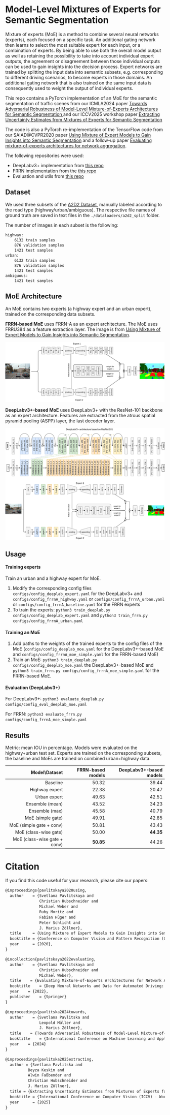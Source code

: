 # Model-Level Mixtures of Experts for Semantic Segmentation
Mixture of experts (MoE) is a method to combine several neural networks (experts), each focused on a specific task. An additional gating network then learns to select the most suitable expert for each input, or a combination of experts. By being able to use both the overall model output as well as retaining the possibility to take into account individual expert outputs, the agreement or disagreement between those individual outputs can be used to gain insights into the decision process. Expert networks are trained by splitting the input data into semantic subsets, e.g. corresponding to different driving scenarios, to become experts in those domains. An additional gating network that is also trained on the same input data is consequently used to weight the output of individual experts. 

This repo contains a PyTorch implementation of an MoE for the semantic segmentation of traffic scenes from our ICMLA2024 paper [Towards Adversarial Robustness of Model-Level Mixture-of-Experts Architectures for Semantic Segmentation ](https://arxiv.org/abs/2412.11608) and our ICCV2025 workshop paper [Extracting Uncertainty Estimates from Mixtures of Experts for Semantic Segmentation](https://arxiv.org/abs/2509.04816)

The code is also a PyTorch re-implementation of the TensorFlow code from our SAIAD@CVPR2020 paper [Using Mixture of Expert Models to Gain Insights into Semantic Segmentation](https://openaccess.thecvf.com/content_CVPRW_2020/papers/w20/Pavlitskaya_Using_Mixture_of_Expert_Models_to_Gain_Insights_Into_Semantic_CVPRW_2020_paper.pdf) and a follow-up paper [Evaluating mixture-of-experts architectures for network aggregation](https://library.oapen.org/bitstream/handle/20.500.12657/57375/1/978-3-031-01233-4.pdf#page=326).


The following repositories were used:
* DeepLabv3+ implementation from [this repo](https://git01lab.cs.univie.ac.at/est-gan/deeplabv3plus-pytorch)
* FRRN implementation from the [this repo](https://github.com/jcheunglin/Full-Resolution-Residual-Networks-with-PyTorch)
* Evaluation and utils from [this repo](https://github.com/jfzhang95/pytorch-deeplab-xception)

## Dataset
We used three subsets of the [A2D2 Dataset](https://www.a2d2.audi/a2d2/en/dataset.html), manually labeled according to the road type (highway/urban/ambiguous). The respective file names of ground truth are saved in text files in the `./dataloaders/a2d2_split` folder. 

The number of images in each subset is the following:

```
highway: 
	6132 train samples
	876 validation samples
	1421 test samples
urban: 
	6132 train samples
	876 validation samples
	1421 test samples
ambiguous:
	1421 test samples
```
       
## MoE Architecture
An MoE contains two experts (a highway expert and an urban expert), trained on the corresponding data subsets. 

**FRRN-based MoE** uses FRRN-A as an expert architecture. The MoE uses FRRU384 as a feature extraction layer.  The image is from [Using Mixture of Expert Models to Gain Insights into Semantic Segmentation](https://openaccess.thecvf.com/content_CVPRW_2020/papers/w20/Pavlitskaya_Using_Mixture_of_Expert_Models_to_Gain_Insights_Into_Semantic_CVPRW_2020_paper.pdf).

![alt text](docs/mix_diagram.png "MOE Architecture")

**DeepLabv3+-based MoE** uses DeepLabv3+ with the ResNet-101
backbone as an expert architecture. Features are extracted from the atrous spatial pyramid pooling (ASPP) layer, the last decoder layer.

![alt text](docs/moe_deeplabv3_resnet101.png "MOE Architecture")

## Usage
#### Training experts
Train an urban and a highway expert for MoE.

1. Modify the corresponding config files `configs/config_deeplab_expert.yaml` for the DeepLabv3+ and `configs/config_frrnA_highway.yaml` or `configs/config_frrnA_urban.yaml` or `configs/config_frrnA_baseline.yaml` for the FRRN experts
2. To train the experts: `python3 train_deeplab.py configs/config_deeplab_expert.yaml` and `python3 train_frrn.py configs/config_frrnA_urban.yaml`

#### Training an MoE
1. Add paths to the weights of the trained experts to the config files of the MoE (`configs/config_deeplab_moe.yaml` for the DeepLabv3+-based MoE and `configs/config_frrnA_moe_simple.yaml` for the FRRN-based MoE)
2. Train an MoE:  `python3 train_deeplab.py configs/config_deeplab_moe.yaml` the DeepLabv3+-based MoE and `python3 train_frrn.py configs/config_frrnA_moe_simple.yaml` for the FRRN-based MoE.

#### Evaluation  (DeepLabv3+)
For DeepLabv3+: `python3 evaluate_deeplab.py configs/config_eval_deeplab_moe.yaml`

For FRRN: `python3 evaluate_frrn.py configs/config_frrnA_moe_simple.yaml`


## Results 

Metric: mean IOU in percentage. Models were evaluated on the highway+urban test set. Experts are trained on the corresponding subsets, the baseline and MoEs are trained on combined urban+highway data.

|  Model\Dataset | FRRN-based models | DeepLabv3+-based models |
| -------------: | ------: |  ------: |
|       Baseline |  50.32 | 39.44 |
| Highway expert |  22.38 | 20.47 |
|   Urban expert |  49.63| 42.51 |
| Ensemble (mean) | 43.52 | 34.23 |
| Ensemble (max) | 45.58 | 40.79  |
|      MoE (simple gate) | 49.91 | 42.85 |
|  MoE (simple gate + conv) | 50.81   | 43.43 |
|  MoE (class-wise gate) | 50.00   | **44.35** |
| MoE (class-wise gate + conv) | **50.85**   | 44.26 |


# Citation

If you find this code useful for your research, please cite our papers:

```latex
@inproceedings{pavlitskaya2020using,
  author    = {Svetlana Pavlitskaya and
               Christian Hubschneider and
               Michael Weber and
               Ruby Moritz and
               Fabian Hüger and
               Peter Schlicht and
               J. Marius Zöllner},
  title     = {Using Mixture of Expert Models to Gain Insights into Semantic Segmentation},
  booktitle = {Conference on Computer Vision and Pattern Recognition (CVPR) - Workshops},
  year      = {2020},
}
```

```latex
@incollection{pavlitskaya2022evaluating,
  author    = {Svetlana Pavlitskaya and
               Christian Hubschneider and
               Michael Weber},
  title    = {Evaluating Mixture-of-Experts Architectures for Network Aggregation},
  booktitle    = {Deep Neural Networks and Data for Automated Driving: Robustness, Uncertainty Quantification, and Insights Towards Safety},
  year    = {2022},
  publisher    = {Springer}
}
```

```latex
@inproceedings{pavlitska2024towards,
  author    = {Svetlana Pavlitska and
               Leopold Müller and
               J. Marius Zöllner},
  title    = {Towards Adversarial Robustness of Model-Level Mixture-of-Experts Architectures for Semantic Segmentation},
  booktitle    = {International Conference on Machine Learning and Applications (ICMLA)},
  year    = {2024}
}
```

```latex
@inproceedings{pavlitska2025extracting,
  author = {Svetlana Pavlitska and 
          Beyza Keskin and
          Alwin Faßbender and 
          Christian Hubschneider and
          J. Marius Zöllner},
  title = {Extracting Uncertainty Estimates from Mixtures of Experts for Semantic Segmentation},
  booktitle = {International Conference on Computer Vision (ICCV) - Workshops},
  year      = {2025}
}
```

